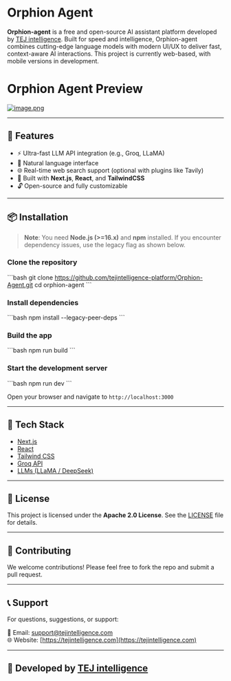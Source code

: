 # Orphion Agent 

**Orphion-agent** is a free and open-source AI assistant platform developed by [TEJ intelligence](https://tejintelligence.com). Built for speed and intelligence, Orphion-agent combines cutting-edge language models with modern UI/UX to deliver fast, context-aware AI interactions. This project is currently web-based, with mobile versions in development.
# Orphion Agent Preview
[![image.png](https://i.postimg.cc/BnwrpJd0/image.png)](https://postimg.cc/4YV2NRfL) <!-- Replace or remove if you don’t have a screenshot -->

---

## 🚀 Features

- ⚡ Ultra-fast LLM API integration (e.g., Groq, LLaMA)
- 💬 Natural language interface
- 🌐 Real-time web search support (optional with plugins like Tavily)
- 📆 Built with **Next.js**, **React**, and **TailwindCSS**
- 🔓 Open-source and fully customizable

---

## 📦 Installation

> **Note**: You need **Node.js (>=16.x)** and **npm** installed. If you encounter dependency issues, use the legacy flag as shown below.

### Clone the repository

\`\`\`bash
git clone https://github.com/tejintelligence-platform/Orphion-Agent.git
cd orphion-agent
\`\`\`

### Install dependencies

\`\`\`bash
npm install --legacy-peer-deps
\`\`\`

### Build the app

\`\`\`bash
npm run build
\`\`\`

### Start the development server

\`\`\`bash
npm run dev
\`\`\`

Open your browser and navigate to `http://localhost:3000`

---

## 🧠 Tech Stack

- [Next.js](https://nextjs.org/)
- [React](https://react.dev/)
- [Tailwind CSS](https://tailwindcss.com/)
- [Groq API](https://console.groq.com/)
- [LLMs (LLaMA / DeepSeek)](https://huggingface.co)

---

## 📜 License

This project is licensed under the **Apache 2.0 License**. See the [LICENSE](LICENSE) file for details.

---

## 🤝 Contributing

We welcome contributions! Please feel free to fork the repo and submit a pull request.

---

## 📞 Support

For questions, suggestions, or support:

📧 Email: [support@tejintelligence.com](mailto:support@tejintelligence.com)  
🌐 Website: [https://tejintelligence.com](https://tejintelligence.com)

---

## 🧠 Developed by [TEJ intelligence](https://tejintelligence.com)
